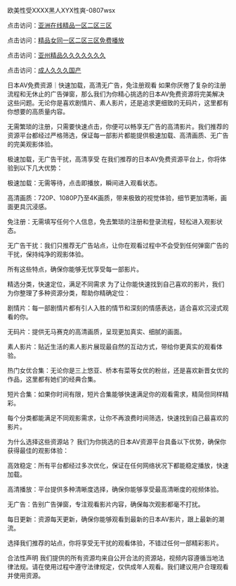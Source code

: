 欧美性受XXXX黑人XYX性爽-0807wsx

点击访问：<a href="https://heiliaoe8ajia.pages.dev">亚洲在线精品一区二区三区</a>

点击访问：<a href="https://heiliaoe8ajia.pages.dev">精品女同一区二区三区免费播放</a>

点击访问：<a href="https://heiliaoxqkkct.pages.dev">亚州精品久久久久久久久</a>

点击访问：<a href="https://heiliaoow5kzm.pages.dev">成人久久久国产</a>

日本AV免费资源｜快速加载，高清无广告，免注册观看
如果你厌倦了复杂的注册流程和无休止的广告弹窗，那么我们为你精心挑选的日本AV免费资源将完美解决这些问题。无论你是喜欢剧情片、素人影片，还是追求更细致的无码片，这里都有你想要的高质量内容。

无需繁琐的注册，只需要快速点击，你便可以畅享无广告的高清影片。我们推荐的资源平台都经过严格筛选，保证每一部影片都能提供极速加载、高清画质、无广告的完美观影体验。

极速加载，无广告干扰，高清享受
在我们推荐的日本AV免费资源平台上，你将体验到以下几大优势：

极速加载：无需等待，点击即播放，瞬间进入观看状态。

高清画质：720P、1080P乃至4K画质，带来极致的视觉体验，细节更加清晰，画面更具沉浸感。

免注册：无需填写任何个人信息，免去繁琐的注册和登录流程，轻松进入观影状态。

无广告干扰：我们只推荐无广告站点，让你在观看过程中不会受到任何弹窗广告的干扰，保持纯净的观影体验。

所有这些特点，确保你能够无忧享受每一部影片。

精选分类，快速定位，满足不同需求
为了让你能快速找到自己喜欢的影片，我们为你整理了多种资源分类，帮助你精确定位：

剧情片：每一部剧情片都有引人入胜的情节和深刻的情感表达，适合喜欢沉浸式观看的你。

无码片：提供无马赛克的高清画质，呈现更加真实、细腻的画面。

素人影片：贴近生活的素人影片展现最自然的互动方式，带给你更真实的观看体验。

热门女优合集：无论你是三上悠亚、桥本有菜等女优的粉丝，还是喜欢新晋女优的作品，这里都有她们的经典合集。

短片合集：如果你时间有限，短片合集能够快速满足你的观看需求，精简但同样精彩。

每个分类都能满足不同观影需求，让你不再浪费时间筛选，快速找到自己最喜欢的影片。

为什么选择这些资源站？
我们为你挑选的日本AV资源平台具备以下优势，确保你获得最佳的观影体验：

高效稳定：所有平台都经过多次优化，保证在任何网络状况下都能稳定播放，快速加载。

高清播放：平台提供多种清晰度选择，确保你能够享受最高清晰度的视频体验。

无广告：告别广告弹窗，专注观看影片内容，确保每次观影都毫不打扰。

每日更新：资源每天更新，确保你能够观看到最新的日本AV影片，跟上最新的潮流。

选择我们推荐的站点，你将享受无干扰的观看体验，不错过任何一部精彩影片。

合法性声明
我们提供的所有资源均来自公开合法的资源站，视频内容遵循当地法律法规。请在使用过程中遵守法律规定，仅供成年人观看。我们建议用户合理观看并使用资源。

<span style="display:none;">[Canonical link]( https://github.com/wsx080725/12380 ）</span>
